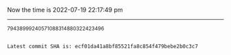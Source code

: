 Now the time is 2022-07-19 22:17:49 pm

---

<small>79438999240571088314880322423496</small>

```txt

Latest commit SHA is: ecf01da41a8bf85521fa8c854f479bebe2b0c3c7
```
